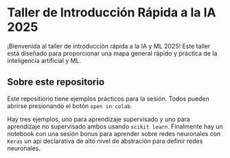 # Taller de Introducción Rápida a la IA 2025

¡Bienvenida al taller de introducción rápida a la IA y ML 2025! Este taller está diseñado para proporcionar una mapa general rápido y práctica de la inteligencia artificial y ML.

## Sobre este repositorio
Este repositiorio tiene ejemplos prácticos para la sesión. Todos pueden abrirse presionando el botón `open in colab`.

Hay tres ejemplos, uno para aprendizaje supervisado y uno para aprendizaje no supervisado ambos usando `scikit learn`. Finalmente hay un notebook con una sesión bonus para aprender sobre redes neuronales con `Keras` un api declarativa de alto nivel de abstración para definir redes neuronales.
